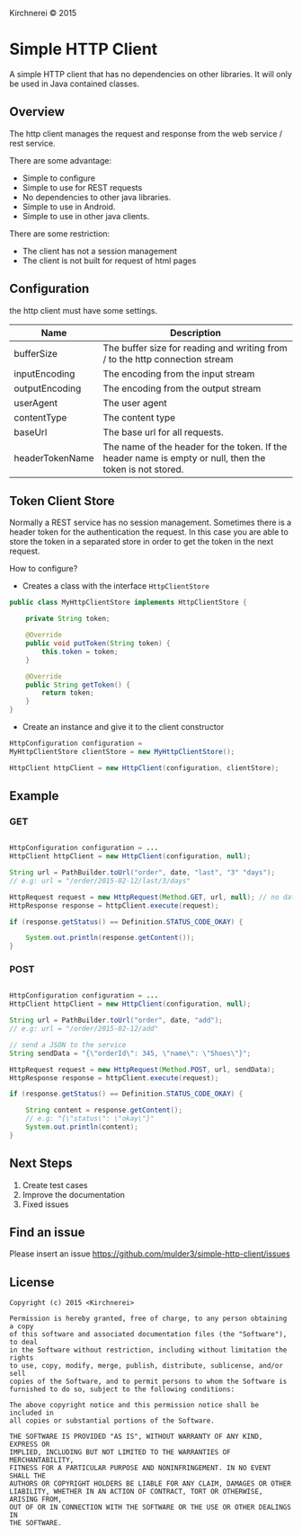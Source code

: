 
Kirchnerei &copy; 2015

# Simple HTTP Client

A simple HTTP client that has no dependencies on other libraries. It will only be used in Java contained classes.

## Overview

The http client manages the request and response from the web service / rest service.

There are some advantage:

* Simple to configure
* Simple to use for REST requests
* No dependencies to other java libraries.
* Simple to use in Android.
* Simple to use in other java clients.


There are some restriction:

* The client has not a session management
* The client is not built for request of html pages


## Configuration

the http client must have some settings.

Name                      | Description
------------------------- | --------------------------------------------------
bufferSize                | The buffer size for reading and writing from / to the http connection stream
inputEncoding             | The encoding from the input stream
outputEncoding            | The encoding from the output stream
userAgent                 | The user agent
contentType               | The content type
baseUrl                   | The base url for all requests.
headerTokenName           | The name of the header for the token. If the header name is empty or null, then the token is not stored.

## Token Client Store

Normally a REST service has no session management. Sometimes there is a header token for the authentication the request.
In this case you are able to store the token in a separated store in order to get the token in the next request.

How to configure?

* Creates a class with the interface `HttpClientStore`

```java
public class MyHttpClientStore implements HttpClientStore {

	private String token;

	@Override
	public void putToken(String token) {
		this.token = token;
	}

	@Override
	public String getToken() {
		return token;
	}
}
```

* Create an instance and give it to the client constructor

```java
HttpConfiguration configuration =
MyHttpClientStore clientStore = new MyHttpClientStore();

HttpClient httpClient = new HttpClient(configuration, clientStore);

```

## Example

### GET

```java

HttpConfiguration configuration = ...
HttpClient httpClient = new HttpClient(configuration, null);

String url = PathBuilder.toUrl("order", date, "last", "3" "days");
// e.g: url = "/order/2015-02-12/last/3/days"

HttpRequest request = new HttpRequest(Method.GET, url, null); // no data to send
HttpResponse response = httpClient.execute(request);

if (response.getStatus() == Definition.STATUS_CODE_OKAY) {

	System.out.println(response.getContent());
}


```

### POST

```java

HttpConfiguration configuration = ...
HttpClient httpClient = new HttpClient(configuration, null);

String url = PathBuilder.toUrl("order", date, "add");
// e.g: url = "/order/2015-02-12/add"

// send a JSON to the service
String sendData = "{\"orderId\": 345, \"name\": \"Shoes\"}";

HttpRequest request = new HttpRequest(Method.POST, url, sendData);
HttpResponse response = httpClient.execute(request);

if (response.getStatus() == Definition.STATUS_CODE_OKAY) {

	String content = response.getContent();
	// e.g: "{\"status\": \"okay\"}"
	System.out.println(content);
}


```


## Next Steps

1. Create test cases
2. Improve the documentation
3. Fixed issues

## Find an issue

Please insert an issue <https://github.com/mulder3/simple-http-client/issues>



## License

	Copyright (c) 2015 <Kirchnerei>

	Permission is hereby granted, free of charge, to any person obtaining a copy
	of this software and associated documentation files (the "Software"), to deal
	in the Software without restriction, including without limitation the rights
	to use, copy, modify, merge, publish, distribute, sublicense, and/or sell
	copies of the Software, and to permit persons to whom the Software is
	furnished to do so, subject to the following conditions:

	The above copyright notice and this permission notice shall be included in
	all copies or substantial portions of the Software.

	THE SOFTWARE IS PROVIDED "AS IS", WITHOUT WARRANTY OF ANY KIND, EXPRESS OR
	IMPLIED, INCLUDING BUT NOT LIMITED TO THE WARRANTIES OF MERCHANTABILITY,
	FITNESS FOR A PARTICULAR PURPOSE AND NONINFRINGEMENT. IN NO EVENT SHALL THE
	AUTHORS OR COPYRIGHT HOLDERS BE LIABLE FOR ANY CLAIM, DAMAGES OR OTHER
	LIABILITY, WHETHER IN AN ACTION OF CONTRACT, TORT OR OTHERWISE, ARISING FROM,
	OUT OF OR IN CONNECTION WITH THE SOFTWARE OR THE USE OR OTHER DEALINGS IN
	THE SOFTWARE.